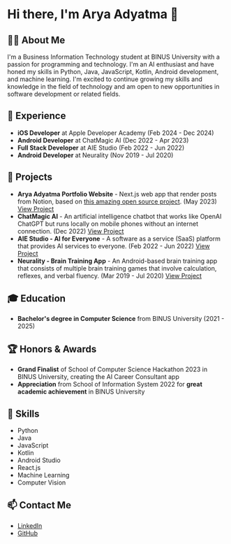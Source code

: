 # Hi there, I'm Arya Adyatma 👋

## 👨‍💻 About Me

I'm a Business Information Technology student at BINUS University with a passion for programming and technology. I'm an AI enthusiast and have honed my skills in Python, Java, JavaScript, Kotlin, Android development, and machine learning. I'm excited to continue growing my skills and knowledge in the field of technology and am open to new opportunities in software development or related fields.

## 💼 Experience

- **iOS Developer** at Apple Developer Academy (Feb 2024 - Dec 2024)
- **Android Developer** at ChatMagic AI (Dec 2022 - Apr 2023)
- **Full Stack Developer** at AIE Studio (Feb 2022 - Jun 2022)
- **Android Developer** at Neurality (Nov 2019 - Jul 2020)

## 🚀 Projects

- **Arya Adyatma Portfolio Website** - Next.js web app that render posts from Notion, based on [this amazing open source project](https://github.com/transitive-bullshit/nextjs-notion-starter-kit). (May 2023) [View Project](https://bit.ly/arya-adyatma-vercel) 
- **ChatMagic AI** - An artificial intelligence chatbot that works like OpenAI ChatGPT but runs locally on mobile phones without an internet connection. (Dec 2022) [View Project](https://bit.ly/aa-chatmagicai)
- **AIE Studio - AI for Everyone** - A software as a service (SaaS) platform that provides AI services to everyone. (Feb 2022 - Jun 2022) [View Project](https://bit.ly/aa-aiestudio)
- **Neurality - Brain Training App** - An Android-based brain training app that consists of multiple brain training games that involve calculation, reflexes, and verbal fluency. (Mar 2019 - Jul 2020) [View Project](https://bit.ly/aa-neurality)

## 🎓 Education

- **Bachelor's degree in Computer Science** from BINUS University (2021 - 2025)

## 🏆 Honors & Awards

- **Grand Finalist** of School of Computer Science Hackathon 2023 in BINUS University, creating the AI Career Consultant app
- **Appreciation** from School of Information System 2022 for **great academic achievement** in BINUS University

## 🔧 Skills

- Python
- Java
- JavaScript
- Kotlin
- Android Studio
- React.js
- Machine Learning
- Computer Vision

## 📫 Contact Me

- [LinkedIn](https://www.linkedin.com/in/arya-adyatma/)
- [GitHub](https://github.com/aryadytm)

<!---
aryadytm/aryadytm is a ✨ special ✨ repository because its `README.md` (this file) appears on your GitHub profile.
You can click the Preview link to take a look at your changes.
--->

